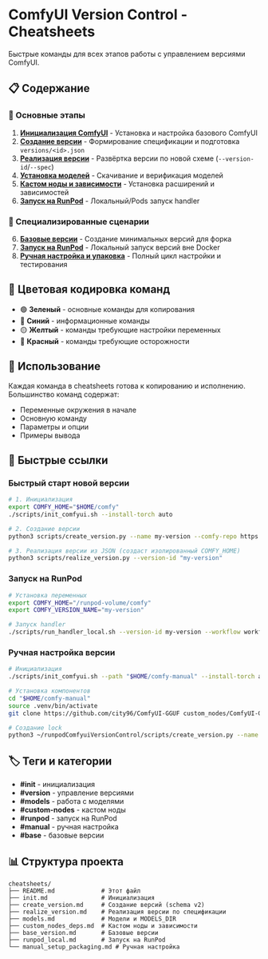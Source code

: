 # ComfyUI Version Control - Cheatsheets

Быстрые команды для всех этапов работы с управлением версиями ComfyUI.

## 📋 Содержание

### 🚀 Основные этапы

1. **[Инициализация ComfyUI](init.md)** - Установка и настройка базового ComfyUI
2. **[Создание версии](create_version.md)** - Формирование спецификации и подготовка `versions/<id>.json`
3. **[Реализация версии](realize_version.md)** - Развёртка версии по новой схеме (`--version-id`/`--spec`)
4. **[Установка моделей](models.md)** - Скачивание и верификация моделей
5. **[Кастом ноды и зависимости](custom_nodes_deps.md)** - Установка расширений и зависимостей
6. **[Запуск на RunPod](runpod_local.md)** - Локальный/Pods запуск handler

### 🎯 Специализированные сценарии

6. **[Базовые версии](base_version.md)** - Создание минимальных версий для форка
7. **[Запуск на RunPod](runpod_local.md)** - Локальный запуск версий вне Docker
8. **[Ручная настройка и упаковка](manual_setup_packaging.md)** - Полный цикл настройки и тестирования

## 🎨 Цветовая кодировка команд

-   🟢 **Зеленый** - основные команды для копирования
-   🔵 **Синий** - информационные команды
-   🟡 **Желтый** - команды требующие настройки переменных
-   🔴 **Красный** - команды требующие осторожности

## 📝 Использование

Каждая команда в cheatsheets готова к копированию и исполнению. Большинство команд содержат:

-   Переменные окружения в начале
-   Основную команду
-   Параметры и опции
-   Примеры вывода

## 🔧 Быстрые ссылки

### Быстрый старт новой версии

```bash
# 1. Инициализация
export COMFY_HOME="$HOME/comfy"
./scripts/init_comfyui.sh --install-torch auto

# 2. Создание версии
python3 scripts/create_version.py --name my-version --comfy-repo https://github.com/comfyanonymous/ComfyUI

# 3. Реализация версии из JSON (создаст изолированный COMFY_HOME)
python3 scripts/realize_version.py --version-id "my-version"
```

### Запуск на RunPod

```bash
# Установка переменных
export COMFY_HOME="/runpod-volume/comfy"
export COMFY_VERSION_NAME="my-version"

# Запуск handler
./scripts/run_handler_local.sh --version-id my-version --workflow workflows/minimal.json --output base64
```

### Ручная настройка версии

```bash
# Инициализация
./scripts/init_comfyui.sh --path "$HOME/comfy-manual" --install-torch auto

# Установка компонентов
cd "$HOME/comfy-manual"
source .venv/bin/activate
git clone https://github.com/city96/ComfyUI-GGUF custom_nodes/ComfyUI-GGUF

# Создание lock
python3 ~/runpodComfyuiVersionControl/scripts/create_version.py --name "manual-v1" --comfy-path ComfyUI --venv .venv --pretty
```

## 🏷️ Теги и категории

-   **#init** - инициализация
-   **#version** - управление версиями
-   **#models** - работа с моделями
-   **#custom-nodes** - кастом ноды
-   **#runpod** - запуск на RunPod
-   **#manual** - ручная настройка
-   **#base** - базовые версии

## 📊 Структура проекта

```
cheatsheets/
├── README.md             # Этот файл
├── init.md               # Инициализация
├── create_version.md     # Создание версий (schema v2)
├── realize_version.md    # Реализация версии по спецификации
├── models.md             # Модели и MODELS_DIR
├── custom_nodes_deps.md  # Кастом ноды и зависимости
├── base_version.md       # Базовые версии
├── runpod_local.md       # Запуск на RunPod
└── manual_setup_packaging.md # Ручная настройка
```
